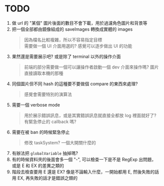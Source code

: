 # TODO

1. 做 url 的 "某個" 圖片後面的數目不會下載，用於過濾角色圖片和背景等
2. 把一個全部都由鏡像組成的 saveImages 轉換成實體的 images
   > 因為檔名比較複雜，所以不容易指定目標  
   > 需要做一個 UI 介面用選的? 感覺可以逐步做出 UI 的功能
3. 果然還是需要展示吧? 或是除了 terminal 以外的操作介面
   > 前端的部分需要做一個可以讓操作者啟動一個 dev 介面來操作嗎? 圖片直接讀取本機的那種
4. 同個圖片但不同 hash 的這種要不要做個 compare 的東西來處理?
   > 感覺會需要特別的演算法
5. 需要一個 verbose mode
   > 用於展示錯誤訊息，或是其實錯誤訊息就直接全都放 log 裡面就好了?  
   > 有緊急停止的 callback 嗎?
6. 需要在被 ban 的時候緊急停止
   > 修改 taskSystem? 一個大開關什麼的
7. 有辦法把 `globalVariable` 抽掉嗎?
8. 有的時候資料夾的後面會多一個 "-", 可以檢查一下是不是 RegExp 出問題，或是 E 和 EX 的差異之類的
9. 階段去檢查要用 E 還是 EX? 像是不論輸入什麼，一開始都用 E, 然後失敗的話用 EX, 再失敗的話才是錯誤之類的
